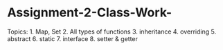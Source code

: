 # Assignment-2-Class-Work-
 Topics:  1. Map, Set 2. All types of functions 3. inheritance 4. overriding 5. abstract 6. static 7. interface 8. setter &amp; getter
